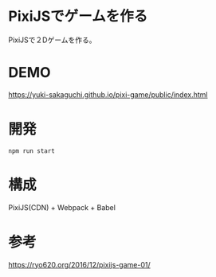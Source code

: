 # PixiJSでゲームを作る
PixiJSで２Dゲームを作る。  

# DEMO
https://yuki-sakaguchi.github.io/pixi-game/public/index.html

# 開発
```
npm run start
```

# 構成
PixiJS(CDN) + Webpack + Babel

# 参考
https://ryo620.org/2016/12/pixijs-game-01/
